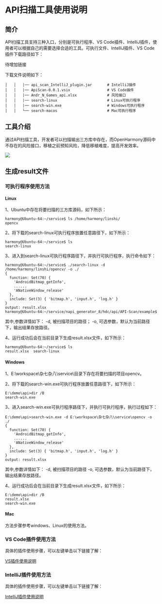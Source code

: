 # API扫描工具使用说明
## 简介

API扫描工具支持三种入口，分别是可执行程序、VS Code插件、IntelliJ插件，使用者可以根据自己的需要选择合适的工具。可执行文件、IntelliJ插件、VS Code插件下载路径如下：

待增加链接

下载文件说明如下：

	│   │   |── api_scan_IntelliJ_plugin.jar       # IntelliJ插件
	│   │   |── ApiScan-0.0.1.vsix                 # VS Code插件
	│   │   |── Andr_N_Games_api.xlsx              # 风险接口
	│   │   |── search-linux                       # Linux可执行程序 
	│   │   |── search-win.exe                     # Windows可执行程序    
	│   │   └── search-macos                       # Mac可执行程序                

## 工具介绍

通过API扫描工具，开发者可以扫描输出三方库中存在，而OpenHarmony源码中不存在的风险接口，移植之前预知风险，降低移植难度，提高开发效率。

![](./../figures/pic-api-frm.png)

## 生成result文件

### 可执行程序使用方法

#### Linux
1、Ubuntu中存在将要扫描的三方库源码，如下所示：

	harmony@Ubuntu-64:~/service$ ls /home/harmony/linshi/
	opencv

2、将下载的search-linux可执行程序放置任意路径下，如下所示：

	harmony@Ubuntu-64:~/service$ ls
	search-linux

3、进入到search-linux可执行程序路径下，并执行可执行程序，执行命令如下：

	harmony@Ubuntu-64:~/service$ ./search-linux -d /home/harmony/linshi/opencv/ -o ./
	{
	  function: Set(70) {
	    'AndroidBitmap_getInfo',
	    ......
	    'ANativeWindow_release'
	  },
	  include: Set(3) { 'bitmap.h', 'input.h', 'log.h' }
	}
	output: result.xlsx
	harmony@Ubuntu-64:~/service/napi_generator_8/hdc/api/API-Scan/example$ 

其中,参数详情如下：
	-d, 被扫描项目的路径；
	-o, 可选参数，默认为当前路径下，输出结果存放路径。

4、运行成功后会在当前目录下生成result.xlsx文件，如下所示：

	harmony@Ubuntu-64:~/service$ ls
	result.xlsx  search-linux

#### Windows

1、E:\workspace\杂七杂八\service\目录下存在将要扫描的项目opencv。

2、将下载的search-win.exe可执行程序放置任意路径下，如下所示：

	E:\demo\api>dir /B
	search-win.exe

3、进入search-win.exe可执行程序路径下，并执行可执行程序，执行过程如下：

	E:\demo\api>search-win.exe -d E:\workspace\杂七杂八\service\opencv -o ./
	{
	  function: Set(70) {
	    'AndroidBitmap_getInfo',
	    ......
	    'ANativeWindow_release'
	  },
	  include: Set(3) { 'bitmap.h', 'input.h', 'log.h' }
	}
	output: result.xlsx

其中,参数详情如下：
	-d, 被扫描项目的路径
	-o, 可选参数，默认为当前路径下，输出结果存放路径。

4、运行成功后会在当前目录下生成result.xlsx文件，如下所示：

	E:\demo\api>dir /B
	result.xlsx
	search-win.exe

#### Mac

方法步骤参考windows、Linux的使用方法。

### VS Code插件使用方法

具体的插件使用步骤，可以左键单击以下链接了解：

[VS插件使用说明](https://gitee.com/openharmony/napi_generator/tree/master/hdc/api/api_scan_vs_plugin/docs/INSTRUCTION_ZH.md)

### IntelliJ插件使用方法

具体的插件使用步骤，可以左键单击以下链接了解：

[IntelliJ插件使用说明](https://gitee.com/openharmony/napi_generator/tree/master/hdc/api/api_scan_IntelliJ_plugin/docs/INSTRUCTION_ZH.md)

